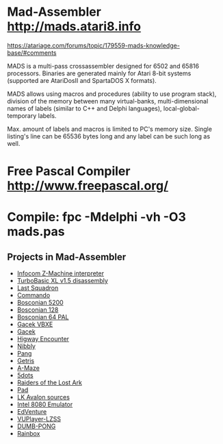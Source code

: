 # Mad-Assembler http://mads.atari8.info
https://atariage.com/forums/topic/179559-mads-knowledge-base/#comments

MADS is a multi-pass crossassembler designed for 6502 and 65816 processors. Binaries are generated mainly for Atari 8-bit systems (supported are AtariDosII and SpartaDOS X formats).

MADS allows using macros and procedures (ability to use program stack), division of the memory between many virtual-banks, multi-dimensional names of labels (similar to C++ and Delphi languages), local-global-temporary labels.

Max. amount of labels and macros is limited to PC's memory size. Single listing's line can be 65536 bytes long and any label can be such long as well.

# Free Pascal Compiler http://www.freepascal.org/
# Compile: fpc -Mdelphi -vh -O3 mads.pas


## Projects in Mad-Assembler

* [Infocom Z-Machine interpreter](https://github.com/jindroush/atari-inform-interpreter)
* [TurboBasic XL v1.5 disassembly](https://github.com/dmsc/turbo-dis)
* [Last Squadron](https://github.com/shanti77atari/lsquadron)
* [Commando](https://github.com/shanti77atari/commando)
* [Bosconian 5200](https://github.com/shanti77atari/bosconian5200)
* [Bosconian 128](https://github.com/shanti77atari/bosconian128)
* [Bosconian 64 PAL](https://github.com/shanti77atari/bosconian64pal)
* [Gacek VBXE](https://github.com/shanti77atari/bosconian64pal)
* [Gacek](https://github.com/shanti77atari/gacek)
* [Higway Encounter](https://github.com/shanti77atari/highway)
* [Nibbly](https://github.com/tebe6502/Nibbly)
* [Pang](https://github.com/tebe6502/Pang)
* [Getris](https://github.com/tebe6502/getris)
* [A-Maze](https://github.com/KaroLaunonen/a-maze)
* [5dots](https://gitlab.com/bocianu/5dots)
* [Raiders of the Lost Ark](https://forums.atariage.com/topic/260558-raiders-of-the-lost-ark/)
* [Pad](https://forums.atariage.com/topic/191864-pad-15-beta/?do=findComment&comment=4011355)
* [LK Avalon sources](https://github.com/NowinskiK/lkavalon-atari)
* [Intel 8080 Emulator](https://github.com/ivop/atari8080)
* [EdVenture](https://github.com/EdSalisbury/edventure)
* [VUPlayer-LZSS](https://github.com/VinsCool/VUPlayer-LZSS)
* [DUMB-PONG](https://github.com/VinsCool/DUMB-PONG)
* [Rainbox](https://github.com/fredlcore/1K-RainBox)
